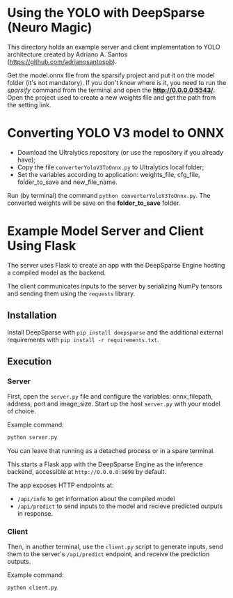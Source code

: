# Using the YOLO with DeepSparse (Neuro Magic)

This directory holds an example server and client implementation to YOLO architecture created by Adriano A. Santos (https://github.com/adrianosantospb).

Get the model.onnx file from the sparsify project and put it on the model folder (it's not mandatory). If you don't know where is it, you need to run the *sparsify* command from the terminal and open the **http://0.0.0.0:5543/**. Open the project used to create a new weights file and get the path from the setting link.

# Converting YOLO V3 model to ONNX

* Download the Ultralytics repository (or use the repository if you already have);
* Copy the file `converterYoloV3ToOnnx.py` to Ultralytics local folder;
* Set the variables according to application: weights_file, cfg_file, folder_to_save and new_file_name.  

Run (by terminal) the command `python converterYoloV3ToOnnx.py`. The converted weights will be save on the **folder_to_save** folder.

# Example Model Server and Client Using Flask

The server uses Flask to create an app with the DeepSparse Engine hosting a compiled model as the backend.

The client communicates inputs to the server by serializing NumPy tensors and sending them using the `requests` library.

## Installation

Install DeepSparse with `pip install deepsparse` and the additional external requirements with `pip install -r requirements.txt`.

## Execution

### Server

First, open the `server.py` file and configure the variables: onnx_filepath, address, port and image_size. Start up the host `server.py` with your model of choice.

Example command:
```bash
python server.py
```

You can leave that running as a detached process or in a spare terminal.

This starts a Flask app with the DeepSparse Engine as the inference backend, accessible at `http://0.0.0.0:9898` by default.

The app exposes HTTP endpoints at:
- `/api/info` to get information about the compiled model
- `/api/predict` to send inputs to the model and recieve predicted outputs in response.

### Client

Then, in another terminal, use the `client.py` script to generate inputs, send them to the server's `/api/predict` endpoint, and receive the prediction outputs.

Example command:
```bash
python client.py    
```

